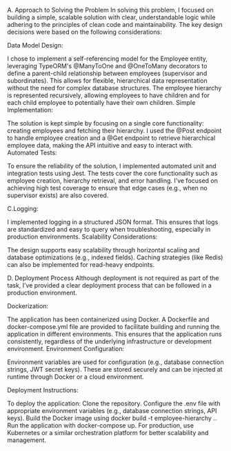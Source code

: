 A. Approach to Solving the Problem
In solving this problem, I focused on building a simple, scalable solution with clear, understandable logic while adhering to the principles of clean code and maintainability. The key design decisions were based on the following considerations:

Data Model Design:

I chose to implement a self-referencing model for the Employee entity, leveraging TypeORM's @ManyToOne and @OneToMany decorators to define a parent-child relationship between employees (supervisor and subordinates). This allows for flexible, hierarchical data representation without the need for complex database structures.
The employee hierarchy is represented recursively, allowing employees to have children and for each child employee to potentially have their own children.
Simple Implementation:

The solution is kept simple by focusing on a single core functionality: creating employees and fetching their hierarchy.
I used the @Post endpoint to handle employee creation and a @Get endpoint to retrieve hierarchical employee data, making the API intuitive and easy to interact with.
Automated Tests:

To ensure the reliability of the solution, I implemented automated unit and integration tests using Jest. The tests cover the core functionality such as employee creation, hierarchy retrieval, and error handling.
I’ve focused on achieving high test coverage to ensure that edge cases (e.g., when no supervisor exists) are also covered.


C.Logging:

I implemented logging in a structured JSON format. This ensures that logs are standardized and easy to query when troubleshooting, especially in production environments.
Scalability Considerations:

The design supports easy scalability through horizontal scaling and database optimizations (e.g., indexed fields). Caching strategies (like Redis) can also be implemented for read-heavy endpoints.




 D. Deployment Process
Although deployment is not required as part of the task, I’ve provided a clear deployment process that can be followed in a production environment.

Dockerization:

The application has been containerized using Docker. A Dockerfile and docker-compose.yml file are provided to facilitate building and running the application in different environments.
This ensures that the application runs consistently, regardless of the underlying infrastructure or development environment.
Environment Configuration:

Environment variables are used for configuration (e.g., database connection strings, JWT secret keys). These are stored securely and can be injected at runtime through Docker or a cloud environment.


Deployment Instructions:

To deploy the application:
Clone the repository.
Configure the .env file with appropriate environment variables (e.g., database connection strings, API keys).
Build the Docker image using docker build -t employee-hierarchy ..
Run the application with docker-compose up.
For production, use Kubernetes or a similar orchestration platform for better scalability and management.

